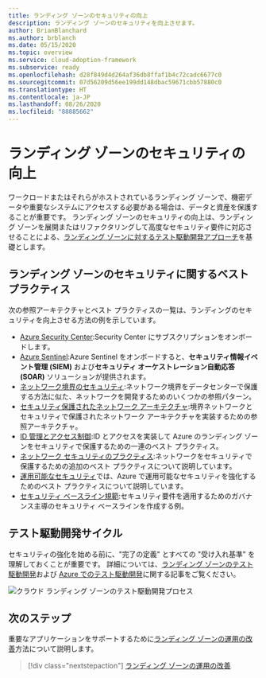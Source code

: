 ```yaml
---
title: ランディング ゾーンのセキュリティの向上
description: ランディング ゾーンのセキュリティを向上させます。
author: BrianBlanchard
ms.author: brblanch
ms.date: 05/15/2020
ms.topic: overview
ms.service: cloud-adoption-framework
ms.subservice: ready
ms.openlocfilehash: d28f849d4d264af36db8ffaf1b4c72cadc6677c0
ms.sourcegitcommit: 07d56209d56ee199dd148dbac59671cbb57880c0
ms.translationtype: HT
ms.contentlocale: ja-JP
ms.lasthandoff: 08/26/2020
ms.locfileid: "88885662"
---
```

# <a name="improve-landing-zone-security"></a>ランディング ゾーンのセキュリティの向上

ワークロードまたはそれらがホストされているランディング ゾーンで、機密データや重要なシステムにアクセスする必要がある場合は、データと資産を保護することが重要です。 ランディング ゾーンのセキュリティの向上は、ランディング ゾーンを展開またはリファクタリングして高度なセキュリティ要件に対応させることによる、[ランディング ゾーンに対するテスト駆動開発アプローチ](./test-driven-development.md)を基礎とします。

## <a name="landing-zone-security-best-practices"></a>ランディング ゾーンのセキュリティに関するベスト プラクティス

次の参照アーキテクチャとベスト プラクティスの一覧は、ランディングのセキュリティを向上させる方法の例を示しています。

- [Azure Security Center](/azure/security-center/security-center-get-started?bc=%2fazure%2fcloud-adoption-framework%2f_bread%2ftoc.json&toc=%2fazure%2fcloud-adoption-framework%2ftoc.json):Security Center にサブスクリプションをオンボードします。
- [Azure Sentinel](/azure/sentinel/quickstart-onboard?bc=%2fazure%2fcloud-adoption-framework%2f_bread%2ftoc.json&toc=%2fazure%2fcloud-adoption-framework%2ftoc.json):Azure Sentinel をオンボードすると、**セキュリティ情報イベント管理 (SIEM)** および**セキュリティ オーケストレーション自動応答 (SOAR)** ソリューションが提供されます。
- [ネットワーク境界のセキュリティ](../../reference/networking-vdc.md):ネットワーク境界をデータセンターで保護する方法に似た、ネットワークを開発するためのいくつかの参照パターン。
- [セキュリティ保護されたネットワーク アーキテクチャ](/azure/architecture/reference-architectures/dmz/secure-vnet-dmz?bc=%2fazure%2fcloud-adoption-framework%2f_bread%2ftoc.json&toc=%2fazure%2fcloud-adoption-framework%2ftoc.json):境界ネットワークとセキュリティで保護されたネットワーク アーキテクチャを実装するための参照アーキテクチャ。
- [ID 管理とアクセス制御](/azure/security/fundamentals/identity-management-best-practices?bc=%2fazure%2fcloud-adoption-framework%2f_bread%2ftoc.json&toc=%2fazure%2fcloud-adoption-framework%2ftoc.json):ID とアクセスを実装して Azure のランディング ゾーンをセキュリティで保護するための一連のベスト プラクティス。
- [ネットワーク セキュリティのプラクティス](/azure/security/fundamentals/network-best-practices?bc=%2fazure%2fcloud-adoption-framework%2f_bread%2ftoc.json&toc=%2fazure%2fcloud-adoption-framework%2ftoc.json):ネットワークをセキュリティで保護するための追加のベスト プラクティスについて説明しています。
- [運用可能なセキュリティ](/azure/security/fundamentals/operational-best-practices?bc=%2fazure%2fcloud-adoption-framework%2f_bread%2ftoc.json&toc=%2fazure%2fcloud-adoption-framework%2ftoc.json)では、Azure で運用可能なセキュリティを強化するためのベスト プラクティスについて説明しています。
- [セキュリティ ベースライン規範](../../govern/guides/complex/security-baseline-improvement.md#incremental-improvement-of-the-best-practices):セキュリティ要件を適用するためのガバナンス主導のセキュリティ ベースラインを作成する例。

## <a name="test-driven-development-cycle"></a>テスト駆動開発サイクル

セキュリティの強化を始める前に、"完了の定義" とすべての "受け入れ基準" を理解しておくことが重要です。 詳細については、[ランディング ゾーンのテスト駆動開発](./test-driven-development.md)および [Azure でのテスト駆動開発](./azure-test-driven-development.md)に関する記事をご覧ください。

![クラウド ランディング ゾーンのテスト駆動開発プロセス](../../_images/ready/test-driven-development-process.png)

## <a name="next-steps"></a>次のステップ

重要なアプリケーションをサポートするために[ランディング ゾーンの運用の改善](./landing-zone-operations.md)方法について説明します。

> [!div class="nextstepaction"]
> [ランディング ゾーンの運用の改善](./landing-zone-operations.md)
